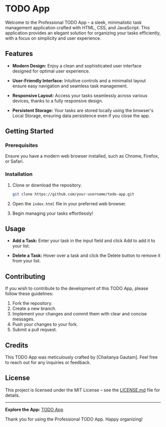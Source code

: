 # TODO App

Welcome to the Professional TODO App – a sleek, minimalistic task management application crafted with HTML, CSS, and JavaScript. This application provides an elegant solution for organizing your tasks efficiently, with a focus on simplicity and user experience.

## Features

- **Modern Design:** Enjoy a clean and sophisticated user interface designed for optimal user experience.

- **User-Friendly Interface:** Intuitive controls and a minimalist layout ensure easy navigation and seamless task management.

- **Responsive Layout:** Access your tasks seamlessly across various devices, thanks to a fully responsive design.

- **Persistent Storage:** Your tasks are stored locally using the browser's Local Storage, ensuring data persistence even if you close the app.

## Getting Started

### Prerequisites

Ensure you have a modern web browser installed, such as Chrome, Firefox, or Safari.

### Installation

1. Clone or download the repository.

    ```bash
    git clone https://github.com/your-username/todo-app.git
    ```

2. Open the `index.html` file in your preferred web browser.

3. Begin managing your tasks effortlessly!

## Usage

- **Add a Task:** Enter your task in the input field and click Add to add it to your list.

- **Delete a Task:** Hover over a task and click the Delete button to remove it from your list.

## Contributing

If you wish to contribute to the development of this TODO App, please follow these guidelines:

1. Fork the repository.
2. Create a new branch.
3. Implement your changes and commit them with clear and concise messages.
4. Push your changes to your fork.
5. Submit a pull request.

## Credits

This TODO App was meticulously crafted by [Chaitanya Gautam]. Feel free to reach out for any inquiries or feedback.

## License

This project is licensed under the MIT License – see the [LICENSE.md](LICENSE.md) file for details.

---

**Explore the App:** [TODO App](https://chaitanya-gautam.github.io/TODO-App/)

Thank you for using the Professional TODO App. Happy organizing!
